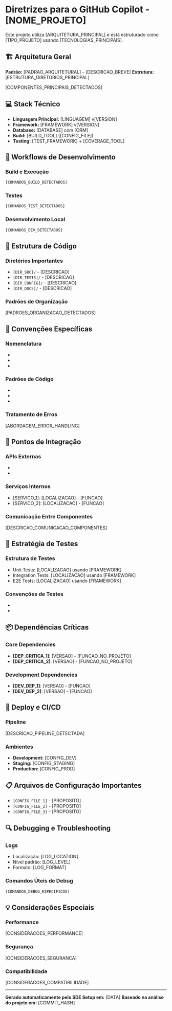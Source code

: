 # Diretrizes para o GitHub Copilot - [NOME_PROJETO]

Este projeto utiliza [ARQUITETURA_PRINCIPAL] e está estruturado como [TIPO_PROJETO] usando [TECNOLOGIAS_PRINCIPAIS].

## 🏗️ Arquitetura Geral

**Padrão:** [PADRAO_ARQUITETURAL] - [DESCRICAO_BREVE]
**Estrutura:** [ESTRUTURA_DIRETORIOS_PRINCIPAL]

[COMPONENTES_PRINCIPAIS_DETECTADOS]

## 💻 Stack Técnico

- **Linguagem Principal:** [LINGUAGEM] v[VERSION]
- **Framework:** [FRAMEWORK] v[VERSION] 
- **Database:** [DATABASE] com [ORM]
- **Build:** [BUILD_TOOL] ([CONFIG_FILE])
- **Testing:** [TEST_FRAMEWORK] + [COVERAGE_TOOL]

## 🔧 Workflows de Desenvolvimento

### Build e Execução
```bash
[COMANDOS_BUILD_DETECTADOS]
```

### Testes
```bash
[COMANDOS_TEST_DETECTADOS]
```

### Desenvolvimento Local
```bash
[COMANDOS_DEV_DETECTADOS]
```

## 📁 Estrutura de Código

### Diretórios Importantes
- `[DIR_SRC]/` - [DESCRICAO]
- `[DIR_TESTS]/` - [DESCRICAO] 
- `[DIR_CONFIG]/` - [DESCRICAO]
- `[DIR_DOCS]/` - [DESCRICAO]

### Padrões de Organização
[PADROES_ORGANIZACAO_DETECTADOS]

## 🎯 Convenções Específicas

### Nomenclatura
- [CONVENCAO_FILES]: [EXEMPLO]
- [CONVENCAO_FUNCTIONS]: [EXEMPLO]
- [CONVENCAO_COMPONENTS]: [EXEMPLO]

### Padrões de Código
- [PADRAO_ESPECIFICO_1]: [DESCRICAO_E_EXEMPLO]
- [PADRAO_ESPECIFICO_2]: [DESCRICAO_E_EXEMPLO]
- [PADRAO_ESPECIFICO_3]: [DESCRICAO_E_EXEMPLO]

### Tratamento de Erros
[ABORDAGEM_ERROR_HANDLING]

## 🔌 Pontos de Integração

### APIs Externas
- [API_1]: [DESCRICAO_USO]
- [API_2]: [DESCRICAO_USO]

### Serviços Internos
- [SERVICO_1]: [LOCALIZACAO] - [FUNCAO]
- [SERVICO_2]: [LOCALIZACAO] - [FUNCAO]

### Comunicação Entre Componentes
[DESCRICAO_COMUNICACAO_COMPONENTES]

## 🧪 Estratégia de Testes

### Estrutura de Testes
- Unit Tests: [LOCALIZACAO] usando [FRAMEWORK]
- Integration Tests: [LOCALIZACAO] usando [FRAMEWORK]
- E2E Tests: [LOCALIZACAO] usando [FRAMEWORK]

### Convenções de Testes
- [CONVENCAO_TEST_1]: [EXEMPLO]
- [CONVENCAO_TEST_2]: [EXEMPLO]

## 📦 Dependências Críticas

### Core Dependencies
- **[DEP_CRITICA_1]**: [VERSAO] - [FUNCAO_NO_PROJETO]
- **[DEP_CRITICA_2]**: [VERSAO] - [FUNCAO_NO_PROJETO]

### Development Dependencies  
- **[DEV_DEP_1]**: [VERSAO] - [FUNCAO]
- **[DEV_DEP_2]**: [VERSAO] - [FUNCAO]

## 🚀 Deploy e CI/CD

### Pipeline
[DESCRICAO_PIPELINE_DETECTADA]

### Ambientes
- **Development:** [CONFIG_DEV]
- **Staging:** [CONFIG_STAGING]
- **Production:** [CONFIG_PROD]

## 📋 Arquivos de Configuração Importantes

- `[CONFIG_FILE_1]` - [PROPOSITO]
- `[CONFIG_FILE_2]` - [PROPOSITO]
- `[CONFIG_FILE_3]` - [PROPOSITO]

## 🔍 Debugging e Troubleshooting

### Logs
- Localização: [LOG_LOCATION]
- Nível padrão: [LOG_LEVEL]
- Formato: [LOG_FORMAT]

### Comandos Úteis de Debug
```bash
[COMANDOS_DEBUG_ESPECIFICOS]
```

## 💡 Considerações Especiais

### Performance
[CONSIDERACOES_PERFORMANCE]

### Segurança  
[CONSIDERACOES_SEGURANCA]

### Compatibilidade
[CONSIDERACOES_COMPATIBILIDADE]

---

**Gerado automaticamente pelo SDE Setup em:** [DATA]
**Baseado na análise do projeto em:** [COMMIT_HASH]